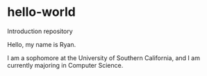 # hello-world
Introduction repository

Hello, my name is Ryan.

I am a sophomore at the University of Southern California, and I am currently majoring in Computer Science. 


